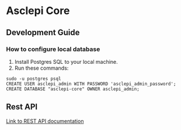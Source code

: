 # Asclepi Core

## Development Guide

### How to configure local database

1. Install Postgres SQL to your local machine.
2. Run these commands:

```
sudo -u postgres psql
CREATE USER asclepi_admin WITH PASSWORD 'asclepi_admin_password';
CREATE DATABASE "asclepi-core" OWNER asclepi_admin;
```

## Rest API

[Link to REST API documentation](https://jupiter-solutions.github.io/asclepi-core/)
